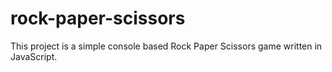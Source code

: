 # rock-paper-scissors
This project is a simple console based Rock Paper Scissors game written in JavaScript.